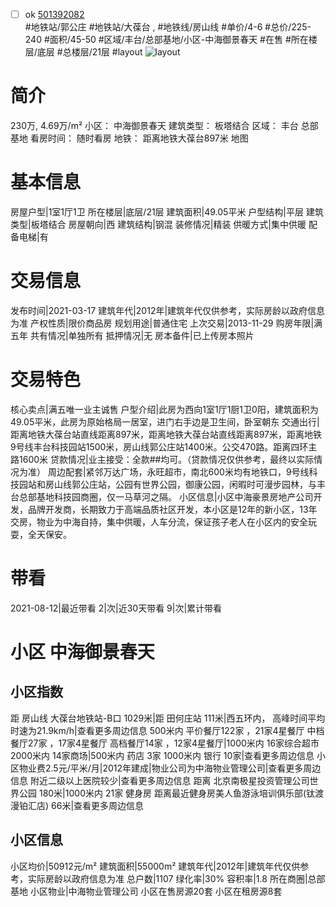 - [ ] ok [501392082](https://bj.5i5j.com/ershoufang/501392082.html)  
 #地铁站/郭公庄 #地铁站/大葆台 ,  #地铁线/房山线
#单价/4-6 #总价/225-240 #面积/45-50   #区域/丰台/总部基地/小区-中海御景春天 #在售 #所在楼层/底层 #总楼层/21层 #layout 
![layout](http://image2a.5i5j.com/bdir/layout/502644.jpg_P5.jpg) 
# 简介 
 230万,  4.69万/m² 
小区： 中海御景春天
建筑类型： 板塔结合
区域： 丰台 总部基地
看房时间： 随时看房
地铁： 距离地铁大葆台897米 地图
# 基本信息 
 房屋户型|1室1厅1卫
所在楼层|底层/21层
建筑面积|49.05平米
户型结构|平层
建筑类型|板塔结合
房屋朝向|西
建筑结构|钢混
装修情况|精装
供暖方式|集中供暖
配备电梯|有
# 交易信息 
 发布时间|2021-03-17
建筑年代|2012年|建筑年代仅供参考，实际房龄以政府信息为准
产权性质|限价商品房
规划用途|普通住宅
上次交易|2013-11-29
购房年限|满五年
共有情况|单独所有
抵押情况|无
房本备件|已上传房本照片
# 交易特色 
 核心卖点|满五唯一业主诚售
户型介绍|此房为西向1室1厅1厨1卫0阳，建筑面积为49.05平米，此房为原始格局一居室，进门右手边是卫生间，卧室朝东
交通出行|距离地铁大葆台站直线距离897米，距离地铁大葆台站直线距离897米，距离地铁9号线丰台科技园站1500米，房山线郭公庄站1400米。公交470路。距离四环主路1600米
贷款情况|业主接受：全款##均可。（贷款情况仅供参考，最终以实际情况为准）
周边配套|紧邻万达广场，永旺超市，南北600米均有地铁口，9号线科技园站和房山线郭公庄站，公园有世界公园，御康公园，闲暇时可漫步园林，与丰台总部基地科技园商圈，仅一马草河之隔。
小区信息|小区中海豪景房地产公司开发，品牌开发商，长期致力于高端品质社区开发，本小区是12年的新小区，13年交房，物业为中海自持，集中供暖，人车分流，保证孩子老人在小区内的安全玩耍，全天保安。
# 带看 
 2021-08-12|最近带看	 2|次|近30天带看	 9|次|累计带看
# 小区 中海御景春天
## 小区指数 
 距 房山线 大葆台地铁站-B口 1029米|距 田何庄站 111米|西五环内， 高峰时间平均时速为21.9km/h|查看更多周边信息
500米内 平价餐厅122家 ，21家4星餐厅
中档餐厅27家 ，17家4星餐厅
高档餐厅14家 ，12家4星餐厅|1000米内 16家综合超市
2000米内 14家商场|500米内 药店 3家
1000米内 银行 10家|查看更多周边信息
小区物业费2.5元/平米/月|2012年建成|物业公司为中海物业管理公司|查看更多周边信息
附近二级以上医院较少|查看更多周边信息
距离 北京南极星投资管理公司世界公园 180米|1000米内 21家 健身房
距离最近健身房美人鱼游泳培训俱乐部(钛渡漫铂汇店) 66米|查看更多周边信息
## 小区信息 
 小区均价|50912元/m²
建筑面积|55000m²
建筑年代|2012年|建筑年代仅供参考，实际房龄以政府信息为准
总户数|1107
绿化率|30%
容积率|1.8
所在商圈|总部基地
小区物业|中海物业管理公司
小区在售房源20套
小区在租房源8套

